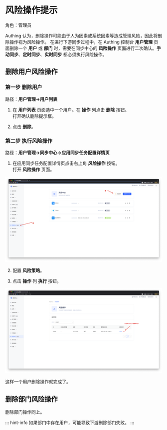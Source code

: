 # 风险操作提示

<LastUpdated/>

角色：管理员

Authing 认为，删除操作可能由于人为因素或系统因素等造成管理风险，因此将删除操作视为风险操作。
在进行下游同步过程中，在 Authing 控制台 **用户管理** 页面删除一个 **用户** 或 **部门** 时，需要在同步中心的 **风险操作** 页面进行二次确认。**手动同步**、**定时同步**、**实时同步** 都必须执行风险操作。

## 删除用户风险操作

### 第一步 删除用户

路径：**用户管理->用户列表**

1. 在 **用户列表** 页面选中一个用户。在 **操作** 列点击 **删除** 按钮。</br>打开确认删除提示框。

2. 点击 **删除**。

### 第二步 执行风险操作

路径：**用户管理->同步中心->应用同步任务配置详情页**

1. 在应用同步任务配置详情页点击右上角 **风险操作** 按钮。</br>打开 **风险操作** 页面。

![](./images/performManualActions-1.png)

2. 配置 **风险策略**。

3. 点击 **操作** 列 **执行** 按钮。

![](./images/performManualActions-2.png)

这样一个用户删除操作就完成了。

## 删除部门风险操作

删除部门操作同上。

::: hint-info
如果部门中存在用户，可能导致下游删除部门失败。
:::